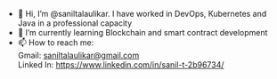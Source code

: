 - 👋 Hi, I’m @saniltalaulikar. I have worked in DevOps, Kubernetes and Java in a professional capacity
- 🌱 I’m currently learning Blockchain and smart contract development
- 📫 How to reach me:<br>
    <t>Gmail: saniltalaulikar@gmail.com<br>
    <t>Linked In: https://www.linkedin.com/in/sanil-t-2b96734/

<!---
saniltalaulikar/saniltalaulikar is a ✨ special ✨ repository because its `README.md` (this file) appears on your GitHub profile.
You can click the Preview link to take a look at your changes.
--->
